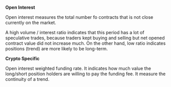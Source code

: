**Open Interest**

Open interest measures the total number fo contracts that is not close currently on the market. 

A high volume / interest ratio indicates that this period has a lot of speculative trades, because traders kept buying and selling but net opened contract value did not increase much. On the other hand, low ratio indicates positions (trend) are more likely to be long-term.

**Crypto Specific**

Open interest weighted funding rate. It indicates how much value the long/short position holders are willing to pay the funding fee. It measure the continuity of a trend.